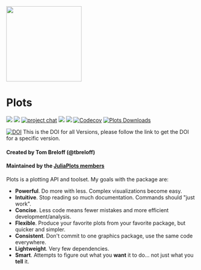 <a href="https://opencollective.com/plotsjl/donate" target="_blank">
  <img src="https://opencollective.com/webpack/donate/button@2x.png?color=blue" width=200 />
</a>

# Plots

[gh-ci-img]: https://github.com/JuliaPlots/Plots.jl/workflows/ci/badge.svg?branch=master
[gh-ci-url]: https://github.com/JuliaPlots/Plots.jl/actions?query=workflow%3Aci

[pkgeval-img]: https://juliaci.github.io/NanosoldierReports/pkgeval_badges/P/Plots.svg
[pkgeval-url]: https://juliaci.github.io/NanosoldierReports/pkgeval_badges/report.html

[gitter-img]: https://badges.gitter.im/tbreloff/Plots.jl.svg
[gitter-url]: https://gitter.im/tbreloff/Plots.jl?utm_source=badge&utm_medium=badge&utm_campaign=pr-badge&utm_content=badge

[docs-stable-img]: https://img.shields.io/badge/docs-stable-blue.svg
[docs-stable-url]: https://docs.juliaplots.org/stable

[docs-dev-img]: https://img.shields.io/badge/docs-dev-blue.svg
[docs-dev-url]: https://docs.juliaplots.org/dev

[![][gh-ci-img]][gh-ci-url]
[![][pkgeval-img]][pkgeval-url]
[![project chat](https://img.shields.io/badge/zulip-join_chat-brightgreen.svg)](https://julialang.zulipchat.com/#narrow/stream/236493-plots)
[![][docs-stable-img]][docs-stable-url]
[![][docs-dev-img]][docs-dev-url]
[![Codecov](https://codecov.io/gh/JuliaPlots/Plots.jl/branch/master/graph/badge.svg)](https://codecov.io/gh/JuliaPlots/Plots.jl)
[![Plots Downloads](https://shields.io/endpoint?url=https://pkgs.genieframework.com/api/v1/badge/Plots)](https://pkgs.genieframework.com?packages=Plots)

[![DOI](https://zenodo.org/badge/DOI/10.5281/zenodo.4725317.svg)](https://doi.org/10.5281/zenodo.4725317)
This is the DOI for all Versions, please follow the link to get the DOI for a specific version.

#### Created by Tom Breloff (@tbreloff)

#### Maintained by the [JuliaPlots members](https://github.com/orgs/JuliaPlots/people)

Plots is a plotting API and toolset.  My goals with the package are:

- **Powerful**.  Do more with less.  Complex visualizations become easy.
- **Intuitive**.  Stop reading so much documentation.  Commands should "just work".
- **Concise**.  Less code means fewer mistakes and more efficient development/analysis.
- **Flexible**.  Produce your favorite plots from your favorite package, but quicker and simpler.
- **Consistent**.  Don't commit to one graphics package, use the same code everywhere.
- **Lightweight**.  Very few dependencies.
- **Smart**. Attempts to figure out what you **want** it to do... not just what you **tell** it.
